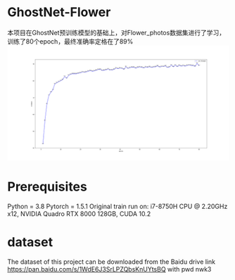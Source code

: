 # GhostNet-Flower
本项目在GhostNet预训练模型的基础上，对Flower_photos数据集进行了学习，训练了80个epoch，最终准确率定格在了89%
![](https://github.com/ljihong/GhostNet-Flower/blob/main/Figure_1.png)
# Prerequisites
Python = 3.8
Pytorch = 1.5.1
Original train run on: i7-8750H CPU @ 2.20GHz x12, NVIDIA Quadro RTX 8000 128GB, CUDA 10.2
# dataset
The dataset of this project can be downloaded from the Baidu drive link https://pan.baidu.com/s/1WdE6J3SrLPZQbsKnUYtsBQ with pwd nwk3
